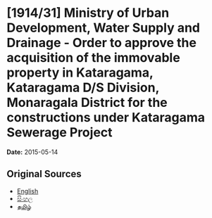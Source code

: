# [1914/31] Ministry of Urban Development, Water Supply and Drainage - Order to approve the acquisition of the immovable property in Kataragama, Kataragama D/S Division, Monaragala District for the constructions under Kataragama Sewerage Project

**Date:** 2015-05-14

## Original Sources

- [English](https://documents.gov.lk/view/extra-gazettes/2015/5/1914-31_E.pdf)
- [සිංහල](https://documents.gov.lk/view/extra-gazettes/2015/5/1914-31_S.pdf)
- [தமிழ்](https://documents.gov.lk/view/extra-gazettes/2015/5/1914-31_T.pdf)

